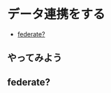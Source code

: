 # データ連携をする <!-- omit in toc -->
- [federate?](#federate)

## やってみよう <!-- omit in toc -->

## federate?